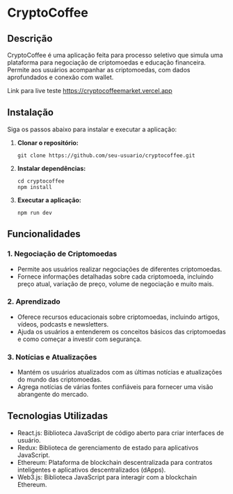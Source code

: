 # CryptoCoffee

## Descrição

CryptoCoffee é uma aplicação feita para processo seletivo que simula uma plataforma para negociação de criptomoedas e educação financeira. Permite aos usuários acompanhar as criptomoedas, com dados aprofundados e conexão com wallet.

Link para live teste https://cryptocoffeemarket.vercel.app

## Instalação

Siga os passos abaixo para instalar e executar a aplicação:

1. **Clonar o repositório:**
   ```
   git clone https://github.com/seu-usuario/cryptocoffee.git
   ```

2. **Instalar dependências:**
   ```
   cd cryptocoffee
   npm install
   ```

3. **Executar a aplicação:**
   ```
   npm run dev
   ```

## Funcionalidades

### 1. Negociação de Criptomoedas
- Permite aos usuários realizar negociações de diferentes criptomoedas.
- Fornece informações detalhadas sobre cada criptomoeda, incluindo preço atual, variação de preço, volume de negociação e muito mais.

### 2. Aprendizado
- Oferece recursos educacionais sobre criptomoedas, incluindo artigos, vídeos, podcasts e newsletters.
- Ajuda os usuários a entenderem os conceitos básicos das criptomoedas e como começar a investir com segurança.

### 3. Notícias e Atualizações
- Mantém os usuários atualizados com as últimas notícias e atualizações do mundo das criptomoedas.
- Agrega notícias de várias fontes confiáveis para fornecer uma visão abrangente do mercado.

## Tecnologias Utilizadas

- React.js: Biblioteca JavaScript de código aberto para criar interfaces de usuário.
- Redux: Biblioteca de gerenciamento de estado para aplicativos JavaScript.
- Ethereum: Plataforma de blockchain descentralizada para contratos inteligentes e aplicativos descentralizados (dApps).
- Web3.js: Biblioteca JavaScript para interagir com a blockchain Ethereum.
